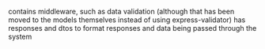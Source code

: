 contains middleware, such as data validation (although that has been moved to the models themselves instead of using express-validator)
has responses and dtos to format responses and data being passed through the system
